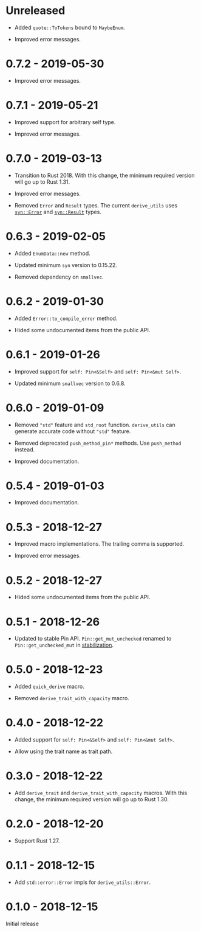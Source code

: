 # Unreleased

* Added `quote::ToTokens` bound to `MaybeEnum`.

* Improved error messages.

# 0.7.2 - 2019-05-30

* Improved error messages.

# 0.7.1 - 2019-05-21

* Improved support for arbitrary self type.

* Improved error messages.

# 0.7.0 - 2019-03-13

* Transition to Rust 2018. With this change, the minimum required version will go up to Rust 1.31.

* Improved error messages.

* Removed `Error` and `Result` types. The current `derive_utils` uses [`syn::Error`](https://docs.rs/syn/0.15/syn/struct.Error.html) and [`syn::Result`](https://docs.rs/syn/0.15/syn/parse/type.Result.html) types.

# 0.6.3 - 2019-02-05

* Added `EnumData::new` method.

* Updated minimum `syn` version to 0.15.22.

* Removed dependency on `smallvec`.

# 0.6.2 - 2019-01-30

* Added `Error::to_compile_error` method.

* Hided some undocumented items from the public API.

# 0.6.1 - 2019-01-26

* Improved support for `self: Pin<&Self>` and `self: Pin<&mut Self>`.

* Updated minimum `smallvec` version to 0.6.8.

# 0.6.0 - 2019-01-09

* Removed `"std"` feature and `std_root` function. `derive_utils` can generate accurate code without `"std"` feature.

* Removed deprecated `push_method_pin*` methods. Use `push_method` instead.

* Improved documentation.

# 0.5.4 - 2019-01-03

* Improved documentation.

# 0.5.3 - 2018-12-27

* Improved macro implementations. The trailing comma is supported.

* Improved error messages.

# 0.5.2 - 2018-12-27

* Hided some undocumented items from the public API.

# 0.5.1 - 2018-12-26

* Updated to stable Pin API. `Pin::get_mut_unchecked` renamed to `Pin::get_unchecked_mut` in [stabilization](https://github.com/rust-lang/rust/pull/56939).

# 0.5.0 - 2018-12-23

* Added `quick_derive` macro.

* Removed `derive_trait_with_capacity` macro.

# 0.4.0 - 2018-12-22

* Added support for `self: Pin<&Self>` and `self: Pin<&mut Self>`.

* Allow using the trait name as trait path.

# 0.3.0 - 2018-12-22

* Add `derive_trait` and `derive_trait_with_capacity` macros. With this change, the minimum required version will go up to Rust 1.30.

# 0.2.0 - 2018-12-20

* Support Rust 1.27.

# 0.1.1 - 2018-12-15

* Add `std::error::Error` impls for `derive_utils::Error`.

# 0.1.0 - 2018-12-15

Initial release
